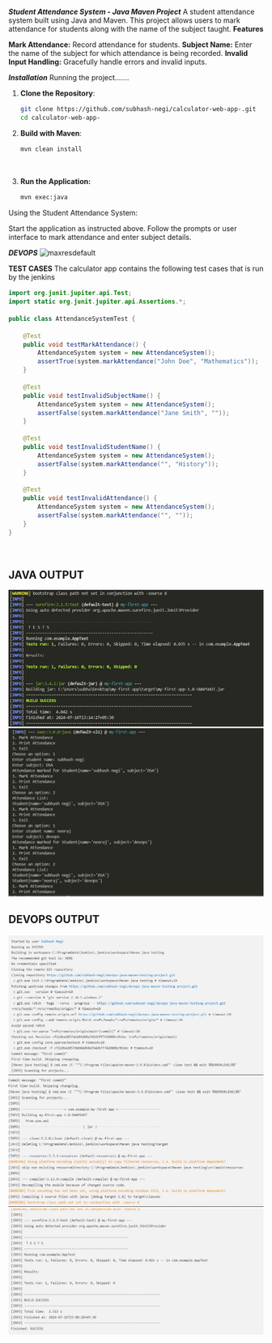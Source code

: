 ***Student Attendance System - Java Maven Project***
A student attendance system built using Java and Maven. 
This project allows users to mark attendance for students along with the name of the subject taught.
**Features**

**Mark Attendance:** Record attendance for students.
**Subject Name:** Enter the name of the subject for which attendance is being recorded.
**Invalid Input Handling:** Gracefully handle errors and invalid inputs.
  
 ***Installation***
Running the project.......

1. **Clone the Repository**:
   ```sh
   git clone https://github.com/subhash-negi/calculator-web-app-.git
   cd calculator-web-app-
   
2. **Build with Maven**:
   ```bash
   mvn clean install

  
3. **Run the Application:**
   ```sh
   mvn exec:java


Using the Student Attendance System:

Start the application as instructed above.
Follow the prompts or user interface to mark attendance and enter subject details.


***DEVOPS***
![maxresdefault](https://github.com/subhash-negi/calculator-web-app-/blob/main/images/maxresdefault.jpg)

**TEST CASES**
The calculator app contains the following test cases that is run by the jenkins
```java
import org.junit.jupiter.api.Test;
import static org.junit.jupiter.api.Assertions.*;

public class AttendanceSystemTest {

    @Test
    public void testMarkAttendance() {
        AttendanceSystem system = new AttendanceSystem();
        assertTrue(system.markAttendance("John Doe", "Mathematics"));
    }

    @Test
    public void testInvalidSubjectName() {
        AttendanceSystem system = new AttendanceSystem();
        assertFalse(system.markAttendance("Jane Smith", ""));
    }

    @Test
    public void testInvalidStudentName() {
        AttendanceSystem system = new AttendanceSystem();
        assertFalse(system.markAttendance("", "History"));
    }

    @Test
    public void testInvalidAttendance() {
        AttendanceSystem system = new AttendanceSystem();
        assertFalse(system.markAttendance("", ""));
    }
}

      
```
## JAVA OUTPUT
![maven 1](https://github.com/subhash-negi/devops-java-maven-testing-project/blob/main/images/maven%201.jpg)
![maven 2](https://github.com/subhash-negi/devops-java-maven-testing-project/blob/main/images/maven%202.jpg)


## DEVOPS OUTPUT
![maven 3](https://github.com/subhash-negi/devops-java-maven-testing-project/blob/main/images/maven%203.jpg)
![maven4](https://github.com/subhash-negi/devops-java-maven-testing-project/blob/main/images/maven4.jpg)
![maven 5](https://github.com/subhash-negi/devops-java-maven-testing-project/blob/main/images/maven%205.jpg)











